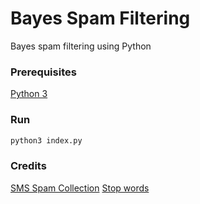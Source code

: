 # Bayes Spam Filtering
Bayes spam filtering using Python

### Prerequisites
[Python 3](https://www.python.org/downloads/)

### Run
```bash
python3 index.py
```

### Credits
[SMS Spam Collection](https://www.kaggle.com/uciml/sms-spam-collection-dataset)
[Stop words](https://www.kaggle.com/guptakhil12/stopwords)
